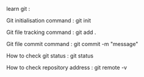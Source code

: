 learn git :

Git initialisation command : git init

Git file tracking command : git add .

Git file commit command : git commit -m "message"

How to check git status : git status

How to check repository address : git remote -v